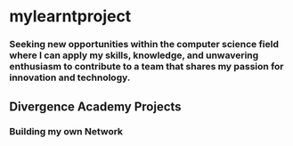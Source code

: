# mylearntproject
### Seeking new opportunities within the computer science field where I can apply my skills, knowledge, and unwavering enthusiasm to contribute to a team that shares my passion for innovation and technology.
## Divergence Academy Projects
### Building my own Network

